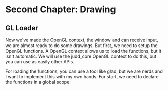 # Second Chapter: Drawing

## GL Loader

Now we've made the OpenGL context, the window and can receive input, we are almost ready to do some drawings. But first, we need to setup the OpenGL functions. A OpenGL context allows us to load the functions, but it isn't automatic.
We will use the judd_core OpenGL context to do this, but you can use as easily other APIs.

For loading the functions, you can use a tool like glad, but we are nerds and I want to implement this with my own hands.
For start, we need to declare the functions in a global scope:

    
